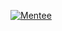 [![Mentee](https://img.shields.io/badge/Find%20Mentor-I'm%20a%20mentee-blueviolet)](https://findmentor.network/peer/cagatay-cali)
